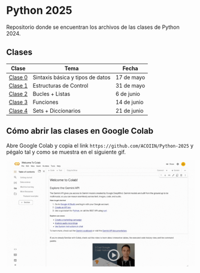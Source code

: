 # Python 2025

Repositorio donde se encuentran los archivos de las clases de Python 2024.

## Clases

| Clase | Tema | Fecha |
| --- | --- | --- |
| [Clase 0](./clase%200/Sintaxis%20basica%20y%20tipos%20de%20datos.ipynb) | Sintaxis básica y tipos de datos | 17 de mayo |
| [Clase 1](./clase%201/Estructuras%20de%20Control.ipynb) | Estructuras de Control | 31 de mayo |
| [Clase 2](./clase%202/Bucles%20+%20Listas.ipynb) | Bucles + Listas | 6 de junio |
| [Clase 3](./clase%203/Funciones.ipynb)| Funciones | 14 de junio |
| [Clase 4](./clase%204/Sets%20+%20Diccionarios.ipynb)  | Sets + Diccionarios | 21 de junio |

## Cómo abrir las clases en Google Colab

Abre Google Colab y copia el link `https://github.com/ACOIIN/Python-2025` y pégalo tal y como se muestra en el siguiente gif.

![Google Colab](./add-google-colab.gif)
